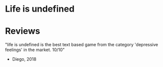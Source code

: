 # Life is undefined

# Reviews
"life is undefined is the best text based game from the category 'depressive feelings' in the market. 10/10"
- Diego, 2018
